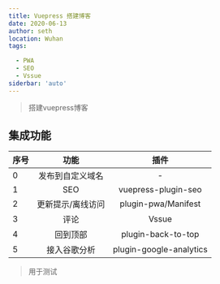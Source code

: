 ```yaml
---
title: Vuepress 搭建博客
date: 2020-06-13
author: seth
location: Wuhan 
tags: 

  - PWA
  - SEO
  - Vssue
siderbar: 'auto'
---
```


<ClientOnly>
  <demo/>
</ClientOnly>

> 搭建vuepress博客

## 集成功能

| 序号        | 功能          |插件|
| ------------- |:-------------:|:-------------:|
| 0             | 发布到自定义域名 |-|
| 1             | SEO |vuepress-plugin-seo|
| 2             |    更新提示/离线访问   | plugin-pwa/Manifest|
| 3             |   评论    |Vssue|
| 4             |   回到顶部    |plugin-back-to-top|
| 5             |   接入谷歌分析    |plugin-google-analytics|


> 用于测试

<ClientOnly>
<Vssue :title="$title" />
</ClientOnly>
